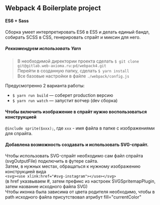 ## Webpack 4 Boilerplate project
#### ES6 + Sass

Сборка умеет интерпретировать ES6 в ES5 и делать единый бандл, собирать SCSS в CSS, генерировать спрайт и миксин для него.

##### Реккомендуем использовать Yarn

> В необходимой директории проекта сделать `$ git clone git@gitlab.web-axioma.ru:pd/webpack4.git`  
> Перейти в созданную папку, сделать `$ yarn install`  
> Все базовые настройки в файле `./webpack/config.js`

Предусмотренно 2 варианта работы:  

- `$ yarn run build` — соберет production версию  
- `$ yarn run watch` — запустит вотчер (dev сборка)

#### Чтобы включить изображение в спрайт нужно воспользоваться конструкцией  
`@include sprite($xxx);`, где `xxx` - имя файла в папке с изображениями для спрайта.  

#### Добавлена возможность создавать и использовать SVG-спрайт.  
Чтобы использовать SVG-спрайт необходимо сам файл спрайта (svgOutputFile) подключить в футере сайта.  
Затем, в нужных местах, обращаться к нужному изображению конструкцией вида  
`<svg><use xlink:href="#svg-instagram"></use></svg>`  
(в href указвываем #, затем префикс из настроек SVGSpritemapPlugin, затем название исходного файла SVG)  
Чтобы иконка была зависима от цвета родителя необходимо, чтобы в path исходного файла присутствовал атрибут fill="currentColor"  
